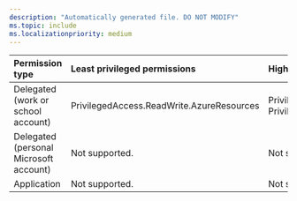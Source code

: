 ```yaml
---
description: "Automatically generated file. DO NOT MODIFY"
ms.topic: include
ms.localizationpriority: medium
---
```


|Permission type|Least privileged permissions|Higher privileged permissions|
|:---|:---|:---|
|Delegated (work or school account)|PrivilegedAccess.ReadWrite.AzureResources|PrivilegedAccess.ReadWrite.AzureAD, PrivilegedAccess.ReadWrite.AzureADGroup|
|Delegated (personal Microsoft account)|Not supported.|Not supported.|
|Application|Not supported.|Not supported.|

